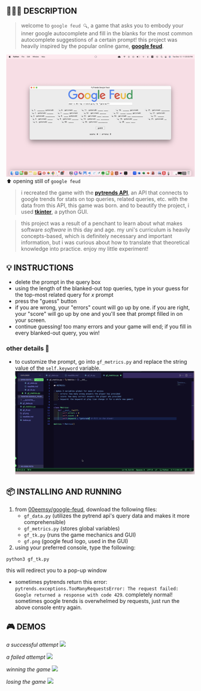 ## 👩🏻‍💻 DESCRIPTION
> welcome to `google feud 🔍`, a game that asks you to embody your inner google autocomplete and fill in the blanks for the most common autocomplete suggestions of a certain prompt! this project was heavily inspired by the popular online game, [**google feud**](https://googlefeud.com/).

![](./visuals/opening-still)
⬆️ opening still of `google feud`
<br>
> i recreated the game with the [**pytrends API**](https://pypi.org/project/pytrends/), an API that connects to google trends for stats on top queries, related queries, etc. with the data from this API, this game was born. and to beautify the project, i used [**tkinter**](https://docs.python.org/3/library/tkinter.html), a python GUI.

> this project was a result of a penchant to learn about what makes software _software_ in this day and age. my uni's curriculum is heavily concepts-based, which is definitely necessary and important information, but i was curious about how to translate that theoretical knowledge into practice. enjoy my little experiment!

## 💡 INSTRUCTIONS 
* delete the prompt in the query box
* using the length of the blanked-out top queries, type in your guess for the top-most related query for _x_ prompt
* press the "guess" button
* if you are wrong, your "errors" count will go up by one. if you are right, your "score" will go up by one and you'll see that prompt filled in on your screen. 
* continue guessing! too many errors and your game will end; if you fill in every blanked-out query, you win!

### other details 🌟
* to customize the prompt, go into `gf_metrics.py` and replace the string value of the `self.keyword` variable.
![](./visuals/keyword.gif)

##  📦 INSTALLING AND RUNNING 
1. from [00eemsy/google-feud](https://github.com/00eemsy/google-feud), download the following files:
    * `gf_data.py` (utilizes the pytrend api's query data and makes it more comprehensible)
    * `gf_metrics.py` (stores global variables)
    * `gf_tk.py` (runs the game mechanics and GUI)
    * `gf.png` (google feud logo, used in the GUI)
2. using your preferred console, type the following:
```
python3 gf_tk.py
```
this will redirect you to a pop-up window 
<br>
* sometimes pytrends return this error: `pytrends.exceptions.TooManyRequestsError: The request failed: Google returned a response with code 429`. completely normal! sometimes google trends is overwhelmed by requests, just run the above console entry again.


## 🎮 DEMOS 
_a successful attempt_
![](./visuals/success.gif)

_a failed attempt_
![](./visuals/fail.gif)

_winning the game_
![](./visuals/win.gif)

_losing the game_
![](./visuals/loss.gif)
